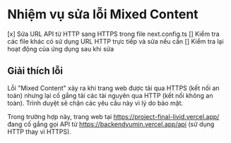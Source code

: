 # Nhiệm vụ sửa lỗi Mixed Content

[x] Sửa URL API từ HTTP sang HTTPS trong file next.config.ts
[] Kiểm tra các file khác có sử dụng URL HTTP trực tiếp và sửa nếu cần
[] Kiểm tra lại hoạt động của ứng dụng sau khi sửa

## Giải thích lỗi
Lỗi "Mixed Content" xảy ra khi trang web được tải qua HTTPS (kết nối an toàn) nhưng lại cố gắng tải các tài nguyên qua HTTP (kết nối không an toàn). Trình duyệt sẽ chặn các yêu cầu này vì lý do bảo mật.

Trong trường hợp này, trang web tại https://project-final-livid.vercel.app/ đang cố gắng gọi API từ https://backendyumin.vercel.app/api (sử dụng HTTP thay vì HTTPS). 